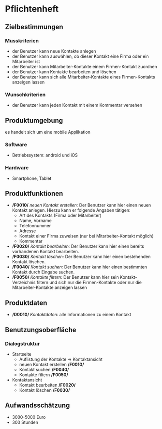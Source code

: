 # Pflichtenheft

## Zielbestimmungen

### Musskriterien
- der Benutzer kann neue Kontakte anlegen
- der Benutzer kann auswählen, ob dieser Kontakt eine Firma oder ein Mitarbeiter ist
- der Benutzer kann Mitarbeiter-Kontakte einem Firmen-Kontakt zuordnen
- der Benutzer kann Kontakte bearbeiten und löschen
- der Benutzer kann sich alle Mitarbeiter-Kontakte eines Firmen-Kontakts anzeigen lassen 

### Wunschkriterien
- der Benutzer kann jeden Kontakt mit einem Kommentar versehen

## Produktumgebung
es handelt sich um eine mobile Applikation

### Software
- Betriebssystem: android und iOS

### Hardware
- Smartphone, Tablet

## Produktfunktionen
- **/F0010/** *neuen Kontakt erstellen:* Der Benutzer kann hier einen neuen Kontakt anlegen. Hierzu kann er folgende Angaben tätigen:
  - Art des Kontakts (Firma oder Mitarbeiter)
  - Name, Vorname
  - Telefonnummer
  - Adresse
  - Kontakt einer Firma zuweisen (nur bei Mitarbeiter-Kontakt möglich)
  - Kommentar
- **/F0020/** *Kontakt bearbeiten:* Der Benutzer kann hier einen bereits vorhandenen Kontakt bearbeiten.
- **/F0030/** *Kontakt löschen:* Der Benutzer kann hier einen bestehenden Kontakt löschen.
- **/F0040/** *Kontakt suchen:* Der Benutzer kann hier einen bestimmten Kontakt durch Eingabe suchen.
- **/F0050/** *Kontakte filtern:* Der Benutzer kann hier sein Kontakt-Verzeichnis filtern und sich nur die Firmen-Kontakte oder nur die Mitarbeiter-Kontakte anzeigen lassen

## Produktdaten
- **/D0010/** *Kontaktdaten:* alle Informationen zu einem Kontakt

## Benutzungsoberfläche
### Dialogstruktur
- Startseite
  - Auflistung der Kontakte -> Kontaktansicht
  - neuen Kontakt erstellen **/F0010/**
  - Kontakt suchen **/F0040/**
  - Kontakte filtern **/F0050/**
- Kontaktansicht
  - Kontakt bearbeiten **/F0020/**
  - Kontakt löschen **/F0030/**
  
## Aufwandsschätzung
- 3000-5000 Euro
- 300 Stunden
